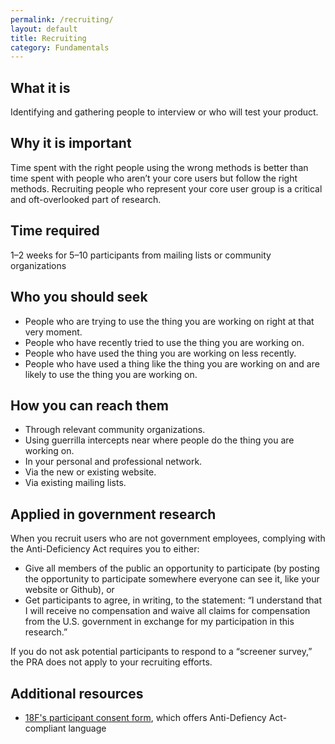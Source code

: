 ```yaml
---
permalink: /recruiting/
layout: default
title: Recruiting
category: Fundamentals
---
```


## What it is

Identifying and gathering people to interview or who will test your product.

## Why it is important

Time spent with the right people using the wrong methods is better than time spent with people who aren’t your core users but follow the right methods. Recruiting people who represent your core user group is a critical and oft-overlooked part of research.

## Time required

1–2 weeks for 5–10 participants from mailing lists or community organizations

## Who you should seek

- People who are trying to use the thing you are working on right at that very moment.
- People who have recently tried to use the thing you are working on.
- People who have used the thing you are working on less recently.
- People who have used a thing like the thing you are working on and are likely to use the thing you are working on.

## How you can reach them

- Through relevant community organizations.
- Using guerrilla intercepts near where people do the thing you are working on.
- In your personal and professional network.
- Via the new or existing website.
- Via existing mailing lists.

## Applied in government research

When you recruit users who are not government employees, complying with the Anti-Deficiency Act requires you to either:  

- Give all members of the public an opportunity to participate (by posting the opportunity to participate somewhere everyone can see it, like your website or Github), or
- Get participants to agree, in writing, to the statement: “I understand that I will receive no compensation and waive all claims for compensation from the U.S. government in exchange for my participation in this research.”

If you do not ask potential participants to respond to a “screener survey,” the PRA does not apply to your recruiting efforts.

## Additional resources
* [18F's participant consent form](./assets/downloads/18FResearchParticipantConsentForm.docx), which offers Anti-Defiency Act-compliant language
